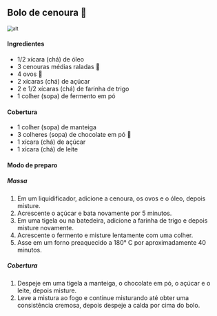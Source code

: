 ## Bolo de cenoura :cake:



<img src="/home/larissa/Documentos/livro-de-receitas/bolo-de-cenoura.jpg" alt="alt" style="zoom:80%;" />



#### Ingredientes

- 1/2 xícara (chá) de óleo
- 3 cenouras médias raladas :carrot:
- 4 ovos :egg:
- 2 xícaras (chá) de açúcar
- 2 e 1/2 xícaras (chá) de farinha de trigo
- 1 colher (sopa) de fermento em pó

#### Cobertura

- 1 colher (sopa) de manteiga
- 3 colheres (sopa) de chocolate em pó :chocolate_bar:
- 1 xícara (chá) de açúcar
- 1 xícara (chá) de leite

#### Modo de preparo

##### Massa 

1. Em um liquidificador, adicione a cenoura, os ovos e o óleo, depois misture.
2. Acrescente o açúcar e bata novamente por 5 minutos.
3. Em uma tigela ou na batedeira, adicione a farinha de trigo e depois misture novamente.
4. Acrescente o fermento e misture lentamente com uma colher.
5. Asse em um forno preaquecido a 180° C por aproximadamente 40 minutos.

##### Cobertura

1. Despeje em uma tigela a manteiga, o chocolate em pó, o açúcar e o leite, depois misture.
2. Leve a mistura ao fogo e continue misturando até obter uma consistência cremosa, depois despeje a calda por cima do bolo.

